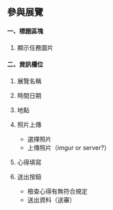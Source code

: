 ## 參與展覽

#### 一、標題區塊
1. 顯示任務圖片

#### 二、資訊欄位
1. 展覽名稱
2. 時間日期
3. 地點
4. 照片上傳
    + 選擇照片
    + 上傳照片（imgur or server?）
    
5. 心得填寫
6. 送出按鈕
    + 檢查心得有無符合規定
    + 送出資料（送審）